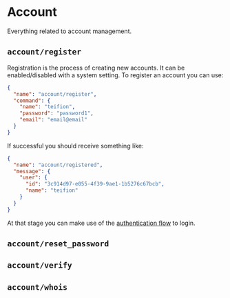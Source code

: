 # Account
Everything related to account management.

## `account/register`
Registration is the process of creating new accounts. It can be enabled/disabled with a system setting. To register an account you can use:
```json
{
  "name": "account/register",
  "command": {
    "name": "teifion",
    "password": "password1",
    "email": "email@email"
  }
}
```

If successful you should receive something like:

```json
{
  "name": "account/registered",
  "message": {
    "user": {
      "id": "3c914d97-e055-4f39-9ae1-1b5276c67bcb",
      "name": "teifion"
    }
  }
}
```

At that stage you can make use of the [authentication flow](authentication.md) to login.

## `account/reset_password`

## `account/verify`

## `account/whois`